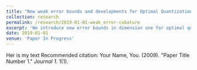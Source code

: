 ```yaml
---
title: "New weak error bounds and developments for Optimal Quantization based cubature formula"
collection: research
permalink: /research/2019-01-01-weak_error-cubature
excerpt: 'We introduce new error bounds in dimension one for optimal quantization based cubature formula for a class of function that allows us to reach weak error of order two. This new results use deeply the local behaviors of optimal quantizers as well as Lr-Ls mismatch distortion results.'
date: 2019-01-01
venue: 'Paper In Progress'
---
```

Her is my text
Recommended citation: Your Name, You. (2009). "Paper Title Number 1." <i>Journal 1</i>. 1(1).
